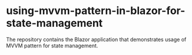 # using-mvvm-pattern-in-blazor-for-state-management
The repository contains the Blazor application that demonstrates usage of MVVM pattern for state management.

